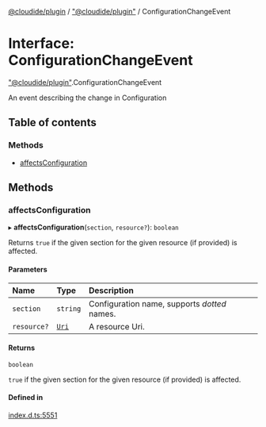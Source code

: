 [@cloudide/plugin](../README.md) / ["@cloudide/plugin"](../modules/_cloudide_plugin_.md) / ConfigurationChangeEvent

# Interface: ConfigurationChangeEvent

["@cloudide/plugin"](../modules/_cloudide_plugin_.md).ConfigurationChangeEvent

An event describing the change in Configuration

## Table of contents

### Methods

- [affectsConfiguration](cloudide_plugin_.ConfigurationChangeEvent.md#affectsconfiguration)

## Methods

### affectsConfiguration

▸ **affectsConfiguration**(`section`, `resource?`): `boolean`

Returns `true` if the given section for the given resource (if provided) is affected.

#### Parameters

| Name | Type | Description |
| :------ | :------ | :------ |
| `section` | `string` | Configuration name, supports _dotted_ names. |
| `resource?` | [`Uri`](../classes/cloudide_plugin_.Uri.md) | A resource Uri. |

#### Returns

`boolean`

`true` if the given section for the given resource (if provided) is affected.

#### Defined in

[index.d.ts:5551](https://github.com/shuyaqian/cloudide-plugin-api/blob/26b31b9/index.d.ts#L5551)
